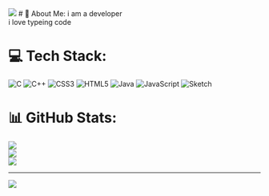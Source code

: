<img src="https://media.tenor.com/S59bPkT0pqcAAAAC/programming.gif" />
# 💫 About Me:
i am a developer<br>i love typeing code


# 💻 Tech Stack:
![C](https://img.shields.io/badge/c-%2300599C.svg?style=for-the-badge&logo=c&logoColor=white) ![C++](https://img.shields.io/badge/c++-%2300599C.svg?style=for-the-badge&logo=c%2B%2B&logoColor=white) ![CSS3](https://img.shields.io/badge/css3-%231572B6.svg?style=for-the-badge&logo=css3&logoColor=white) ![HTML5](https://img.shields.io/badge/html5-%23E34F26.svg?style=for-the-badge&logo=html5&logoColor=white) ![Java](https://img.shields.io/badge/java-%23ED8B00.svg?style=for-the-badge&logo=java&logoColor=white) ![JavaScript](https://img.shields.io/badge/javascript-%23323330.svg?style=for-the-badge&logo=javascript&logoColor=%23F7DF1E) ![Sketch](https://img.shields.io/badge/Sketch-FFB387?style=for-the-badge&logo=sketch&logoColor=black)
# 📊 GitHub Stats:
![](https://github-readme-stats.vercel.app/api?username=miligadhiya&theme=dark&hide_border=false&include_all_commits=false&count_private=false)<br/>
![](https://github-readme-streak-stats.herokuapp.com/?user=miligadhiya&theme=dark&hide_border=false)<br/>
![](https://github-readme-stats.vercel.app/api/top-langs/?username=miligadhiya&theme=dark&hide_border=false&include_all_commits=false&count_private=false&layout=compact)

---
[![](https://visitcount.itsvg.in/api?id=miligadhiya&icon=0&color=0)](https://visitcount.itsvg.in)

<!-- Proudly created with GPRM ( https://gprm.itsvg.in ) -->
